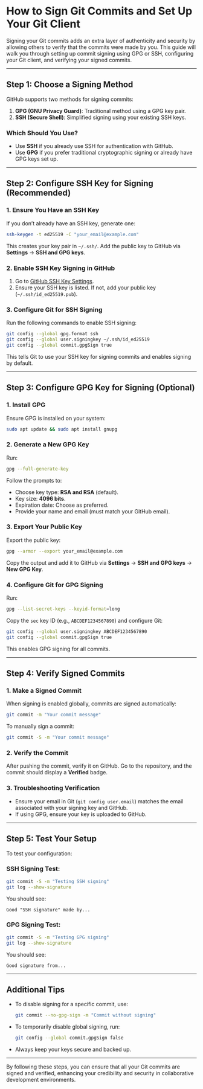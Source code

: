 # How to Sign Git Commits and Set Up Your Git Client

Signing your Git commits adds an extra layer of authenticity and security by allowing others to verify that the commits were made by you. This guide will walk you through setting up commit signing using GPG or SSH, configuring your Git client, and verifying your signed commits.

---

## Step 1: Choose a Signing Method
GitHub supports two methods for signing commits:

1. **GPG (GNU Privacy Guard)**: Traditional method using a GPG key pair.
2. **SSH (Secure Shell)**: Simplified signing using your existing SSH keys.

### Which Should You Use?
- Use **SSH** if you already use SSH for authentication with GitHub.
- Use **GPG** if you prefer traditional cryptographic signing or already have GPG keys set up.

---

## Step 2: Configure SSH Key for Signing (Recommended)

### 1. Ensure You Have an SSH Key
If you don’t already have an SSH key, generate one:
```bash
ssh-keygen -t ed25519 -C "your_email@example.com"
```
This creates your key pair in `~/.ssh/`. Add the public key to GitHub via **Settings** → **SSH and GPG keys**.

### 2. Enable SSH Key Signing in GitHub
1. Go to [GitHub SSH Key Settings](https://github.com/settings/keys).
2. Ensure your SSH key is listed. If not, add your public key (`~/.ssh/id_ed25519.pub`).

### 3. Configure Git for SSH Signing
Run the following commands to enable SSH signing:
```bash
git config --global gpg.format ssh
git config --global user.signingkey ~/.ssh/id_ed25519
git config --global commit.gpgSign true
```
This tells Git to use your SSH key for signing commits and enables signing by default.

---

## Step 3: Configure GPG Key for Signing (Optional)

### 1. Install GPG
Ensure GPG is installed on your system:
```bash
sudo apt update && sudo apt install gnupg
```

### 2. Generate a New GPG Key
Run:
```bash
gpg --full-generate-key
```
Follow the prompts to:
- Choose key type: **RSA and RSA** (default).
- Key size: **4096 bits**.
- Expiration date: Choose as preferred.
- Provide your name and email (must match your GitHub email).

### 3. Export Your Public Key
Export the public key:
```bash
gpg --armor --export your_email@example.com
```
Copy the output and add it to GitHub via **Settings** → **SSH and GPG keys** → **New GPG Key**.

### 4. Configure Git for GPG Signing
Run:
```bash
gpg --list-secret-keys --keyid-format=long
```
Copy the `sec` key ID (e.g., `ABCDEF1234567890`) and configure Git:
```bash
git config --global user.signingkey ABCDEF1234567890
git config --global commit.gpgSign true
```
This enables GPG signing for all commits.

---

## Step 4: Verify Signed Commits

### 1. Make a Signed Commit
When signing is enabled globally, commits are signed automatically:
```bash
git commit -m "Your commit message"
```
To manually sign a commit:
```bash
git commit -S -m "Your commit message"
```

### 2. Verify the Commit
After pushing the commit, verify it on GitHub. Go to the repository, and the commit should display a **Verified** badge.

### 3. Troubleshooting Verification
- Ensure your email in Git (`git config user.email`) matches the email associated with your signing key and GitHub.
- If using GPG, ensure your key is uploaded to GitHub.

---

## Step 5: Test Your Setup
To test your configuration:

### SSH Signing Test:
```bash
git commit -S -m "Testing SSH signing"
git log --show-signature
```
You should see:
```
Good "SSH signature" made by...
```

### GPG Signing Test:
```bash
git commit -S -m "Testing GPG signing"
git log --show-signature
```
You should see:
```
Good signature from...
```

---

## Additional Tips

- To disable signing for a specific commit, use:
  ```bash
  git commit --no-gpg-sign -m "Commit without signing"
  ```

- To temporarily disable global signing, run:
  ```bash
  git config --global commit.gpgSign false
  ```

- Always keep your keys secure and backed up.

---

By following these steps, you can ensure that all your Git commits are signed and verified, enhancing your credibility and security in collaborative development environments.
